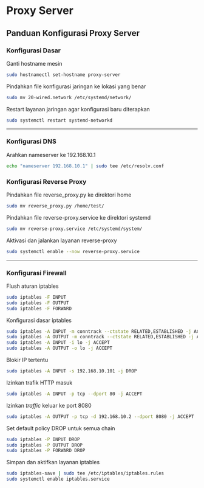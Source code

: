 # Proxy Server

## Panduan Konfigurasi Proxy Server

### Konfigurasi Dasar
Ganti hostname mesin
```bash
sudo hostnamectl set-hostname proxy-server
```

Pindahkan file konfigurasi jaringan ke lokasi yang benar
```bash
sudo mv 20-wired.network /etc/systemd/network/
```

Restart layanan jaringan agar konfigurasi baru diterapkan
```bash
sudo systemctl restart systemd-networkd
```
---
### Konfigurasi DNS
Arahkan nameserver ke 192.168.10.1
```bash
echo "nameserver 192.168.10.1" | sudo tee /etc/resolv.conf
```

### Konfigurasi Reverse Proxy
Pindahkan file reverse_proxy.py ke direktori home
```bash
sudo mv reverse_proxy.py /home/test/
```

Pindahkan file reverse-proxy.service ke direktori systemd
```bash
sudo mv reverse-proxy.service /etc/systemd/system/
```

Aktivasi dan jalankan layanan reverse-proxy
```bash
sudo systemctl enable --now reverse-proxy.service
```
---
### Konfigurasi Firewall

Flush aturan iptables
```bash
sudo iptables -F INPUT
sudo iptables -F OUTPUT
sudo iptables -F FORWARD
```

Konfigurasi dasar iptables
```bash
sudo iptables -A INPUT -m conntrack --ctstate RELATED,ESTABLISHED -j ACCEPT
sudo iptables -A OUTPUT -m conntrack --ctstate RELATED,ESTABLISHED -j ACCEPT
sudo iptables -A INPUT -i lo -j ACCEPT
sudo iptables -A OUTPUT -o lo -j ACCEPT
```

Blokir IP tertentu
```bash
sudo iptables -A INPUT -s 192.168.10.101 -j DROP
```

Izinkan trafik HTTP masuk
```bash
sudo iptables -A INPUT -p tcp --dport 80 -j ACCEPT
```

Izinkan *traffic* keluar ke port 8080
```bash
sudo iptables -A OUTPUT -p tcp -d 192.168.10.2 --dport 8080 -j ACCEPT
```

Set default policy DROP untuk semua chain
```bash
sudo iptables -P INPUT DROP
sudo iptables -P OUTPUT DROP
sudo iptables -P FORWARD DROP
```

Simpan dan aktifkan layanan iptables
```bash
sudo iptables-save | sudo tee /etc/iptables/iptables.rules
sudo systemctl enable iptables.service
```